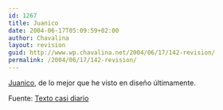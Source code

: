 ```yaml
---
id: 1267
title: Juanico
date: 2004-06-17T05:09:59+02:00
author: Chavalina
layout: revision
guid: http://www.wp.chavalina.net/2004/06/17/142-revision/
permalink: /2004/06/17/142-revision/
---
```

<a href=http://www.juanico.net/index.htm target=&prime;_blank&prime;>Juanico</a>, de lo mejor que he visto en dise&ntilde;o últimamente.

<p class="cita">
  Fuente: <a href=http://www.gistain.net/ target=&prime;_blank&prime;>Texto casi diario</a>
</p>